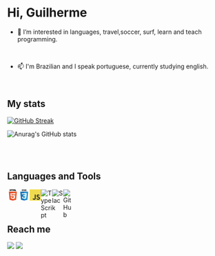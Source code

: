 #  Hi, Guilherme


- 👀 I’m interested in languages, travel,soccer, surf, learn and teach programming.
<br/>

- 📫 I'm Brazilian and I speak portuguese,  currently studying english.
<br/>


## My stats

[![GitHub Streak](https://streak-stats.demolab.com?user=QuickFyx)](https://git.io/streak-stats)
<br/>

![Anurag's GitHub stats](https://github-readme-stats.vercel.app/api?username=QuickFyx&show_icons=true&theme=flag-india)


<br/>
<br/>

## Languages and Tools


<img align="left" alt="HTML5" width="26px" title="HTML5" src="https://raw.githubusercontent.com/github/explore/80688e429a7d4ef2fca1e82350fe8e3517d3494d/topics/html/html.png" />
<img align="left" alt="CSS3" width="26px" title="CSS3" src="https://raw.githubusercontent.com/github/explore/80688e429a7d4ef2fca1e82350fe8e3517d3494d/topics/css/css.png" />
<img align="left" alt="JavaScript" width="26px" title="JavaScript" src="https://raw.githubusercontent.com/github/explore/80688e429a7d4ef2fca1e82350fe8e3517d3494d/topics/javascript/javascript.png" />
<img align="left" alt="TypeScript" width="26px" title="TypeScript" 
src="https://cdn.jsdelivr.net/gh/devicons/devicon/icons/typescript/typescript-original.svg" />
<img align="left" alt="Slack" width="26px" title="Slack"
src="https://cdn.jsdelivr.net/gh/devicons/devicon/icons/git/git-original.svg" />  
<img align="left" alt="GitHub" width="26px" title="GitHub"
src="https://cdn.jsdelivr.net/gh/devicons/devicon/icons/github/github-original.svg" />  

          
<br/>
<br/>
<br/>


## Reach me


[<img src="https://img.shields.io/badge/linkedin-%230077B5.svg?&style=for-the-badge&logo=linkedin&logoColor=white" />](https://www.linkedin.com/in/guilherme-campos-979093240)
[<img src="https://img.shields.io/badge/-gmail-2EC866?style=for-the-badge&logo=gmail&logoColor=white" />](mailto:guilhermecamposcontatos@gmail.com)


<!---

